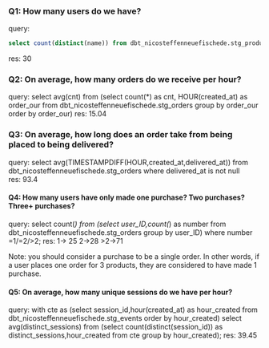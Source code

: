 ### Q1: How many users do we have?

query: 
```sql
select count(distinct(name)) from dbt_nicosteffenneuefischede.stg_products
```
res: 30

### Q2: On average, how many orders do we receive per hour?

query: select avg(cnt) from (select  count(*) as cnt, HOUR(created_at) as order_our from dbt_nicosteffenneuefischede.stg_orders group by order_our order by order_our)
res: 15.04

### Q3: On average, how long does an order take from being placed to being delivered?

query: select avg(TIMESTAMPDIFF(HOUR,created_at,delivered_at)) from dbt_nicosteffenneuefischede.stg_orders where delivered_at is not null  
res: 93.4

#### Q4: How many users have only made one purchase? Two purchases? Three+ purchases?

query: select count(*) from (select user_ID,count(*) as number from dbt_nicosteffenneuefischede.stg_orders group by user_ID) where number =1/=2/>2;
res: 1-> 25 2->28 >2->71

Note: you should consider a purchase to be a single order. In other words, if a user places one order for 3 products, they are considered to have made 1 purchase.

#### Q5: On average, how many unique sessions do we have per hour?

query:
with cte as (select session_id,hour(created_at) as hour_created from dbt_nicosteffenneuefischede.stg_events order by hour_created)
select avg(distinct_sessions) from (select count(distinct(session_id)) as distinct_sessions,hour_created from cte group by hour_created);
res: 39.45
